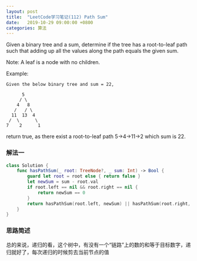 ```yaml
---
layout: post
title:  "LeetCode学习笔记(112) Path Sum"
date:   2019-10-29 09:00:00 +0800
categories: 算法
---
```


Given a binary tree and a sum, determine if the tree has a root-to-leaf path such that adding up all the values along the path equals the given sum.

Note: A leaf is a node with no children.

Example:

```
Given the below binary tree and sum = 22,

      5
     / \
    4   8
   /   / \
  11  13  4
 /  \      \
7    2      1
```

return true, as there exist a root-to-leaf path 5->4->11->2 which sum is 22.

### 解法一

```swift
class Solution {
    func hasPathSum(_ root: TreeNode?, _ sum: Int) -> Bool {
        guard let root = root else { return false }
        let newSum = sum - root.val
        if root.left == nil && root.right == nil {
            return newSum == 0
        }
        return hasPathSum(root.left, newSum) || hasPathSum(root.right, newSum)
    }
}
```


### 思路简述

总的来说，递归的看，这个树中，有没有一个“链路”上的数的和等于目标数字，递归就好了，每次递归的时候剪去当前节点的值